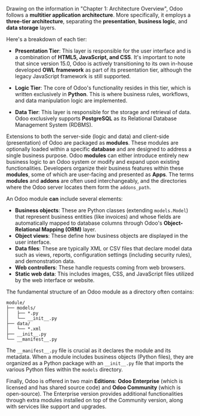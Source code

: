 Drawing on the information in "Chapter 1: Architecture Overview", Odoo follows a **multitier application architecture**. More specifically, it employs a **three-tier architecture**, separating the **presentation**, **business logic**, and **data storage** layers.

Here's a breakdown of each tier:

- **Presentation Tier**: This layer is responsible for the user interface and is a combination of **HTML5, JavaScript, and CSS**. It's important to note that since version 15.0, Odoo is actively transitioning to its own in-house developed **OWL framework** as part of its presentation tier, although the legacy JavaScript framework is still supported.

- **Logic Tier**: The core of Odoo's functionality resides in this tier, which is written exclusively in **Python**. This is where business rules, workflows, and data manipulation logic are implemented.

- **Data Tier**: This layer is responsible for the storage and retrieval of data. Odoo exclusively supports **PostgreSQL** as its Relational Database Management System (RDBMS).

Extensions to both the server-side (logic and data) and client-side (presentation) of Odoo are packaged as **modules**. These modules are optionally loaded within a specific **database** and are designed to address a single business purpose. Odoo **modules** can either introduce entirely new business logic to an Odoo system or modify and expand upon existing functionalities. Developers organize their business features within these **modules**, some of which are user-facing and presented as **Apps**. The terms **modules** and **addons** are often used interchangeably, and the directories where the Odoo server locates them form the `addons_path`.

An Odoo module **can** include several elements:

- **Business objects**: These are Python classes (extending `models.Model`) that represent business entities (like invoices) and whose fields are automatically mapped to database columns through Odoo's **Object-Relational Mapping (ORM)** layer.
- **Object views**: These define how business objects are displayed in the user interface.
- **Data files**: These are typically XML or CSV files that declare model data such as views, reports, configuration settings (including security rules), and demonstration data.
- **Web controllers**: These handle requests coming from web browsers.
- **Static web data**: This includes images, CSS, and JavaScript files utilized by the web interface or website.

The fundamental structure of an Odoo module as a directory often contains:

```
module/
├── models/
│   ├── *.py
│   └── __init__.py
├── data/
│   └── *.xml
├── __init__.py
└── __manifest__.py
```

The `__manifest__.py` file is crucial as it declares the module and its metadata. When a module includes business objects (Python files), they are organized as a Python package with an `__init__.py` file that imports the various Python files within the `models` directory.

Finally, Odoo is offered in two main **Editions**: **Odoo Enterprise** (which is licensed and has shared source code) and **Odoo Community** (which is open-source). The Enterprise version provides additional functionalities through extra modules installed on top of the Community version, along with services like support and upgrades.
